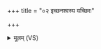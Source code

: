 +++
title = "०२ इच्छनश्वस्य यच्छिरः"

+++
<details><summary>मूलम् (VS)</summary>

इ॒च्छनश्व॑स्य॒ यच्छिरः॒ पर्व॑ते॒ष्वप॑श्रितम्। तद्वि॑दच्छर्य॒णाव॑ति ॥
</details>